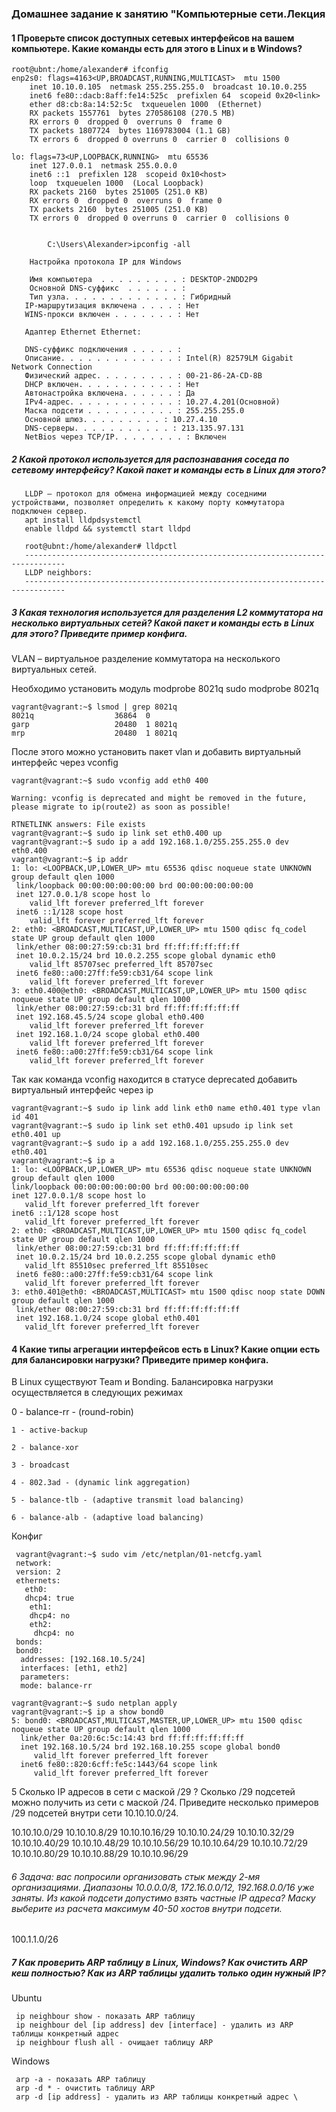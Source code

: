 ### Домашнее задание к занятию "Компьютерные сети.Лекция


#### 1 Проверьте список доступных сетевых интерфейсов на вашем компьютере. Какие команды есть для этого в Linux и в Windows?

    root@ubnt:/home/alexander# ifconfig
    enp2s0: flags=4163<UP,BROADCAST,RUNNING,MULTICAST>  mtu 1500
        inet 10.10.0.105  netmask 255.255.255.0  broadcast 10.10.0.255
        inet6 fe80::dacb:8aff:fe14:525c  prefixlen 64  scopeid 0x20<link>
        ether d8:cb:8a:14:52:5c  txqueuelen 1000  (Ethernet)
        RX packets 1557761  bytes 270586108 (270.5 MB)
        RX errors 0  dropped 0  overruns 0  frame 0
        TX packets 1807724  bytes 1169783004 (1.1 GB)
        TX errors 6  dropped 0 overruns 0  carrier 0  collisions 0

    lo: flags=73<UP,LOOPBACK,RUNNING>  mtu 65536
        inet 127.0.0.1  netmask 255.0.0.0
        inet6 ::1  prefixlen 128  scopeid 0x10<host>
        loop  txqueuelen 1000  (Local Loopback)
        RX packets 2160  bytes 251005 (251.0 KB)
        RX errors 0  dropped 0  overruns 0  frame 0
        TX packets 2160  bytes 251005 (251.0 KB)
        TX errors 0  dropped 0 overruns 0  carrier 0  collisions 0
        
        
            C:\Users\Alexander>ipconfig -all

        Настройка протокола IP для Windows

        Имя компьютера  . . . . . . . . . : DESKTOP-2NDD2P9
        Основной DNS-суффикс  . . . . . . :
        Тип узла. . . . . . . . . . . . . : Гибридный
       IP-маршрутизация включена . . . . : Нет
       WINS-прокси включен . . . . . . . : Нет

       Адаптер Ethernet Ethernet:

       DNS-суффикс подключения . . . . . :
       Описание. . . . . . . . . . . . . : Intel(R) 82579LM Gigabit Network Connection
       Физический адрес. . . . . . . . . : 00-21-86-2A-CD-8B
       DHCP включен. . . . . . . . . . . : Нет
       Автонастройка включена. . . . . . : Да
       IPv4-адрес. . . . . . . . . . . . : 10.27.4.201(Основной)
       Маска подсети . . . . . . . . . . : 255.255.255.0
       Основной шлюз. . . . . . . . . : 10.27.4.10
       DNS-серверы. . . . . . . . . . . : 213.135.97.131
       NetBios через TCP/IP. . . . . . . . : Включен
       
   ##### 2 Какой протокол используется для распознавания соседа по сетевому интерфейсу? Какой пакет и команды есть в Linux для этого?
   
       LLDP – протокол для обмена информацией между соседними устройствами, позволяет определить к какому порту коммутатора подключен сервер.
       apt install lldpdsystemctl 
       enable lldpd && systemctl start lldpd
       
       root@ubnt:/home/alexander# lldpctl
       -------------------------------------------------------------------------------
       LLDP neighbors:
       -------------------------------------------------------------------------------
       
   ##### 3 Какая технология используется для разделения L2 коммутатора на несколько виртуальных сетей? Какой пакет и команды есть в Linux для этого? Приведите пример конфига.
   VLAN – виртуальное разделение коммутатора на несколького виртуальных сетей.
   
   Необходимо установить модуль modprobe 8021q 
     sudo modprobe 8021q
     
    vagrant@vagrant:~$ lsmod | grep 8021q
    8021q                  36864  0
    garp                   20480  1 8021q
    mrp                    20480  1 8021q
   
  После этого можно установить пакет vlan и добавить виртуальный интерфейс через vconfig 
   
    vagrant@vagrant:~$ sudo vconfig add eth0 400

    Warning: vconfig is deprecated and might be removed in the future, please migrate to ip(route2) as soon as possible!

    RTNETLINK answers: File exists
    vagrant@vagrant:~$ sudo ip link set eth0.400 up
    vagrant@vagrant:~$ sudo ip a add 192.168.1.0/255.255.255.0 dev eth0.400
    vagrant@vagrant:~$ ip addr
    1: lo: <LOOPBACK,UP,LOWER_UP> mtu 65536 qdisc noqueue state UNKNOWN group default qlen 1000
     link/loopback 00:00:00:00:00:00 brd 00:00:00:00:00:00
     inet 127.0.0.1/8 scope host lo
        valid_lft forever preferred_lft forever
     inet6 ::1/128 scope host
        valid_lft forever preferred_lft forever
    2: eth0: <BROADCAST,MULTICAST,UP,LOWER_UP> mtu 1500 qdisc fq_codel state UP group default qlen 1000
     link/ether 08:00:27:59:cb:31 brd ff:ff:ff:ff:ff:ff
     inet 10.0.2.15/24 brd 10.0.2.255 scope global dynamic eth0
        valid_lft 85707sec preferred_lft 85707sec
     inet6 fe80::a00:27ff:fe59:cb31/64 scope link
        valid_lft forever preferred_lft forever
    3: eth0.400@eth0: <BROADCAST,MULTICAST,UP,LOWER_UP> mtu 1500 qdisc noqueue state UP group default qlen 1000
     link/ether 08:00:27:59:cb:31 brd ff:ff:ff:ff:ff:ff
     inet 192.168.45.5/24 scope global eth0.400
        valid_lft forever preferred_lft forever
     inet 192.168.1.0/24 scope global eth0.400
        valid_lft forever preferred_lft forever
     inet6 fe80::a00:27ff:fe59:cb31/64 scope link
        valid_lft forever preferred_lft forever
        
        
   Так как команда vconfig находится в статусе deprecated добавить виртуальный интерфейс через ip  
   
    vagrant@vagrant:~$ sudo ip link add link eth0 name eth0.401 type vlan id 401
    vagrant@vagrant:~$ sudo ip link set eth0.401 upsudo ip link set eth0.401 up
    vagrant@vagrant:~$ sudo ip a add 192.168.1.0/255.255.255.0 dev eth0.401
    vagrant@vagrant:~$ ip a
    1: lo: <LOOPBACK,UP,LOWER_UP> mtu 65536 qdisc noqueue state UNKNOWN group default qlen 1000
    link/loopback 00:00:00:00:00:00 brd 00:00:00:00:00:00
    inet 127.0.0.1/8 scope host lo
       valid_lft forever preferred_lft forever
    inet6 ::1/128 scope host
       valid_lft forever preferred_lft forever
    2: eth0: <BROADCAST,MULTICAST,UP,LOWER_UP> mtu 1500 qdisc fq_codel state UP group default qlen 1000
     link/ether 08:00:27:59:cb:31 brd ff:ff:ff:ff:ff:ff
     inet 10.0.2.15/24 brd 10.0.2.255 scope global dynamic eth0
       valid_lft 85510sec preferred_lft 85510sec
     inet6 fe80::a00:27ff:fe59:cb31/64 scope link
       valid_lft forever preferred_lft forever
    3: eth0.401@eth0: <BROADCAST,MULTICAST> mtu 1500 qdisc noop state DOWN group default qlen 1000
     link/ether 08:00:27:59:cb:31 brd ff:ff:ff:ff:ff:ff
     inet 192.168.1.0/24 scope global eth0.401
       valid_lft forever preferred_lft forever

#### 4 Какие типы агрегации интерфейсов есть в Linux? Какие опции есть для балансировки нагрузки? Приведите пример конфига.

  В Linux существуют Team и Bonding. Балансировка нагрузки осуществляется в следующих режимах 
   
   0 - balance-rr - (round-robin)

    1 - active-backup

    2 - balance-xor

    3 - broadcast

    4 - 802.3ad - (dynamic link aggregation)

    5 - balance-tlb - (adaptive transmit load balancing)

    6 - balance-alb - (adaptive load balancing)
    
  Конфиг
  
     vagrant@vagrant:~$ sudo vim /etc/netplan/01-netcfg.yaml
     network:
     version: 2
     ethernets:
       eth0:
       dhcp4: true
        eth1:
        dhcp4: no
        eth2:
         dhcp4: no
     bonds:
     bond0:
      addresses: [192.168.10.5/24]
      interfaces: [eth1, eth2]
      parameters:
      mode: balance-rr
      
    vagrant@vagrant:~$ sudo netplan apply
    vagrant@vagrant:~$ ip a show bond0
    5: bond0: <BROADCAST,MULTICAST,MASTER,UP,LOWER_UP> mtu 1500 qdisc noqueue state UP group default qlen 1000
      link/ether 0a:20:6c:5c:14:43 brd ff:ff:ff:ff:ff:ff
      inet 192.168.10.5/24 brd 192.168.10.255 scope global bond0
         valid_lft forever preferred_lft forever
      inet6 fe80::820:6cff:fe5c:1443/64 scope link
         valid_lft forever preferred_lft forever
    

  5 Сколько IP адресов в сети с маской /29 ? Сколько /29 подсетей можно получить из сети с маской /24. Приведите несколько примеров /29 подсетей внутри сети 10.10.10.0/24. 
   
   10.10.10.0/29
   10.10.10.8/29
   10.10.10.16/29
   10.10.10.24/29
   10.10.10.32/29
   10.10.10.40/29
   10.10.10.48/29
   10.10.10.56/29
   10.10.10.64/29
   10.10.10.72/29
   10.10.10.80/29
   10.10.10.88/29
   10.10.10.96/29
   
   
   ###### 6 Задача: вас попросили организовать стык между 2-мя организациями. Диапазоны 10.0.0.0/8, 172.16.0.0/12, 192.168.0.0/16 уже заняты. Из какой подсети допустимо взять частные IP адреса? Маску выберите из расчета максимум 40-50 хостов внутри подсети.
   
   100.1.1.0/26
   
   ##### 7 Как проверить ARP таблицу в Linux, Windows? Как очистить ARP кеш полностью? Как из ARP таблицы удалить только один нужный IP?
   
  Ubuntu
  
     ip neighbour show - показать ARP таблицу
     ip neighbour del [ip address] dev [interface] - удалить из ARP таблицы конкретный адрес
     ip neighbour flush all - очищает таблицу ARP

  Windows
  
     arp -a - показать ARP таблицу
     arp -d * - очистить таблицу ARP
     arp -d [ip address] - удалить из ARP таблицы конкретный адрес \
     
     
   
   


   
   
       

